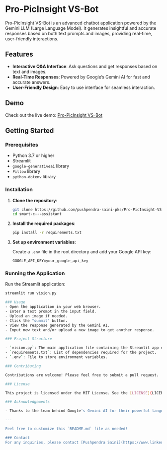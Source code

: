 # Pro-PicInsight VS-Bot

Pro-PicInsight VS-Bot is an advanced chatbot application powered by the Gemini LLM (Large Language Model). It generates insightful and accurate responses based on both text prompts and images, providing real-time, user-friendly interactions.

## Features

- **Interactive Q&A Interface**: Ask questions and get responses based on text and images.
- **Real-Time Responses**: Powered by Google’s Gemini AI for fast and accurate answers.
- **User-Friendly Design**: Easy to use interface for seamless interaction.

## Demo

Check out the live demo: [Pro-PicInsight VS-Bot](https://pro-picinsight-vs-bot-her2wzlhp28qzxmbokesl8.streamlit.app/)

## Getting Started

### Prerequisites

- Python 3.7 or higher
- Streamlit
- `google-generativeai` library
- `Pillow` library
- `python-dotenv` library

### Installation

1. **Clone the repository**:

    ```bash
    git clone https://github.com/pushpendra-saini-pks/Pro-PicInsight-VS-Bot.git
    cd smart-c---assistant
    ```

2. **Install the required packages**:

    ```bash
    pip install -r requirements.txt
    ```

3. **Set up environment variables**:

    Create a `.env` file in the root directory and add your Google API key:

    ```plaintext
    GOOGLE_API_KEY=your_google_api_key
    ```

### Running the Application

Run the Streamlit application:

```bash
streamlit run vision.py

### Usage
- Open the application in your web browser.
- Enter a text prompt in the input field.
- Upload an image if needed.
- Click the "summit" button.
- View the response generated by the Gemini AI.
- Input new text and/or upload a new image to get another response.

### Project Structure

- `vision.py`: The main application file containing the Streamlit app code.
- `requirements.txt`: List of dependencies required for the project.
- `.env`: File to store environment variables.

### Contributing

Contributions are welcome! Please feel free to submit a pull request.

### License

This project is licensed under the MIT License. See the [LICENSE](LICENSE) file for details.

### Acknowledgements

- Thanks to the team behind Google's Gemini AI for their powerful language model.

---

Feel free to customize this `README.md` file as needed!

### Contact
For any inquiries, please contact [Pushpendra Saini](https://www.linkedin.com/in/pushpendra-kumar-saini-33251828a/)
